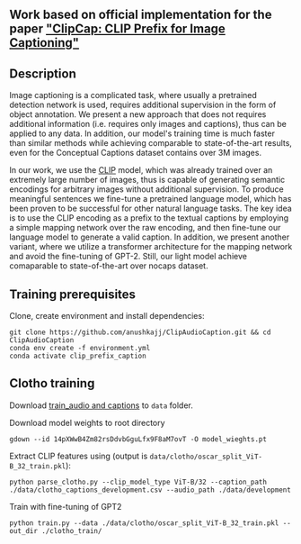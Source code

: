 ## Work based on official implementation for the paper ["ClipCap: CLIP Prefix for Image Captioning"](https://arxiv.org/abs/2111.09734)


## Description  
Image captioning is a complicated task, where usually a pretrained detection network is used, requires additional supervision in the form of object annotation. We present a new approach that does not requires additional information (i.e. requires only images and captions), thus can be applied to any data. In addition, our model's training time is much faster than similar methods while achieving comparable to state-of-the-art results, even for the Conceptual Captions dataset contains over 3M images. 

In our work, we use the [CLIP](https://github.com/openai/CLIP) model, which was already trained over an extremely large number of images, thus is capable of generating semantic encodings for arbitrary images without additional supervision. To produce meaningful sentences we fine-tune a pretrained language model, which has been proven to be successful for other natural language tasks. The key idea is to use the CLIP encoding as a prefix to the textual captions by employing a simple mapping network over the raw encoding, and then fine-tune our language model to generate a valid caption. In addition, we present another variant, where we utilize a transformer architecture for the mapping network and avoid the fine-tuning of GPT-2. Still, our light model achieve comaparable to state-of-the-art over nocaps dataset.

## Training prerequisites

[comment]: <> (Dependencies can be found at the [Inference notebook]&#40;https://colab.research.google.com/drive/1tuoAC5F4sC7qid56Z0ap-stR3rwdk0ZV?usp=sharing&#41; )
Clone, create environment and install dependencies:  
```
git clone https://github.com/anushkajj/ClipAudioCaption.git && cd ClipAudioCaption
conda env create -f environment.yml
conda activate clip_prefix_caption
```

## Clotho training

Download [train_audio and captions](https://zenodo.org/record/3490684#.Yhtnve5Bw-Q) to `data` folder.

Download model weights to root directory
```
gdown --id 14pXWwB4Zm82rsDdvbGguLfx9F8aM7ovT -O model_wieghts.pt 
```
Extract CLIP features using (output is `data/clotho/oscar_split_ViT-B_32_train.pkl`):
```
python parse_clotho.py --clip_model_type ViT-B/32 --caption_path ./data/clotho_captions_development.csv --audio_path ./data/development
```
Train with fine-tuning of GPT2
```
python train.py --data ./data/clotho/oscar_split_ViT-B_32_train.pkl --out_dir ./clotho_train/

```

